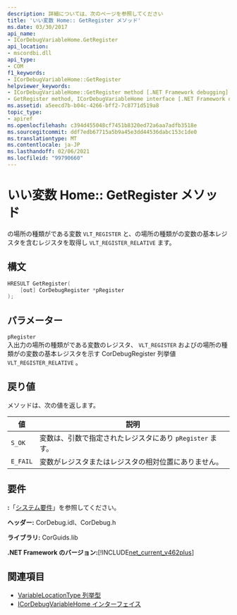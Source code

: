 ```yaml
---
description: 詳細については、次のページを参照してください
title: 'いい変数 Home:: GetRegister メソッド'
ms.date: 03/30/2017
api_name:
- ICorDebugVariableHome.GetRegister
api_location:
- mscordbi.dll
api_type:
- COM
f1_keywords:
- ICorDebugVariableHome::GetRegister
helpviewer_keywords:
- ICorDebugVariableHome::GetRegister method [.NET Framework debugging]
- GetRegister method, ICorDebugVariableHome interface [.NET Framework debugging]
ms.assetid: a5eecd7b-b04c-4266-bff2-7c8771d519a8
topic_type:
- apiref
ms.openlocfilehash: c394d455048cf7451b8320ed72a6aa7adfb3518e
ms.sourcegitcommit: ddf7edb67715a5b9a45e3dd44536dabc153c1de0
ms.translationtype: MT
ms.contentlocale: ja-JP
ms.lasthandoff: 02/06/2021
ms.locfileid: "99790660"
---
```

# <a name="icordebugvariablehomegetregister-method"></a>いい変数 Home:: GetRegister メソッド

の場所の種類がである変数 `VLT_REGISTER` と、の場所の種類がの変数の基本レジスタを含むレジスタを取得し `VLT_REGISTER_RELATIVE` ます。  
  
## <a name="syntax"></a>構文  
  
```cpp  
HRESULT GetRegister(  
    [out] CorDebugRegister *pRegister  
);  
```  
  
## <a name="parameters"></a>パラメーター  

 `pRegister`  
 入出力の場所の種類がである変数のレジスタ、 `VLT_REGISTER` およびの場所の種類がの変数の基本レジスタを示す CorDebugRegister 列挙値 `VLT_REGISTER_RELATIVE` 。  
  
## <a name="return-value"></a>戻り値  

 メソッドは、次の値を返します。  
  
|値|説明|  
|-----------|-----------------|  
|`S_OK`|変数は、引数で指定されたレジスタにあり `pRegister` ます。|  
|`E_FAIL`|変数がレジスタまたはレジスタの相対位置にありません。|  
  
## <a name="requirements"></a>要件  

 **:**「[システム要件](../../get-started/system-requirements.md)」を参照してください。  
  
 **ヘッダー:** CorDebug.idl、CorDebug.h  
  
 **ライブラリ:** CorGuids.lib  
  
 **.NET Framework のバージョン:**[!INCLUDE[net_current_v462plus](../../../../includes/net-current-v462plus-md.md)]  
  
## <a name="see-also"></a>関連項目

- [VariableLocationType 列挙型](variablelocationtype-enumeration.md)
- [ICorDebugVariableHome インターフェイス](icordebugvariablehome-interface.md)
